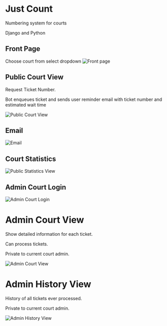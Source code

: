 # Just Count
Numbering system for courts

Django and Python


## Front Page
Choose court from select dropdown
![Front page](/screenshots/front_view.png?raw=true "Front Page")

## Public Court View
Request Ticket Number.

Bot enqueues ticket and sends user reminder email with ticket number and estimated wait time

![Public Court View](/screenshots/public_court_view.png?raw=true "Public Court View")

## Email
![Email](/screenshots/email.png?raw=true "Email")

## Court Statistics
![Public Statistics View](/screenshots/public_stat_view.png?raw=true "Public Statistics View")

## Admin Court Login
![Admin Court Login](/screenshots/admin_court_login_view.png?raw=true "Admin Court Login")

# Admin Court View
Show detailed information for each ticket.

Can process tickets.

Private to current court admin.

![Admin Court View](/screenshots/admin_court_view.png?raw=true "Admin Court View")

# Admin History View

History of all tickets ever processed.

Private to current court admin.

![Admin History View](/screenshots/admin_history_view.png?raw=true "Admin History View")
